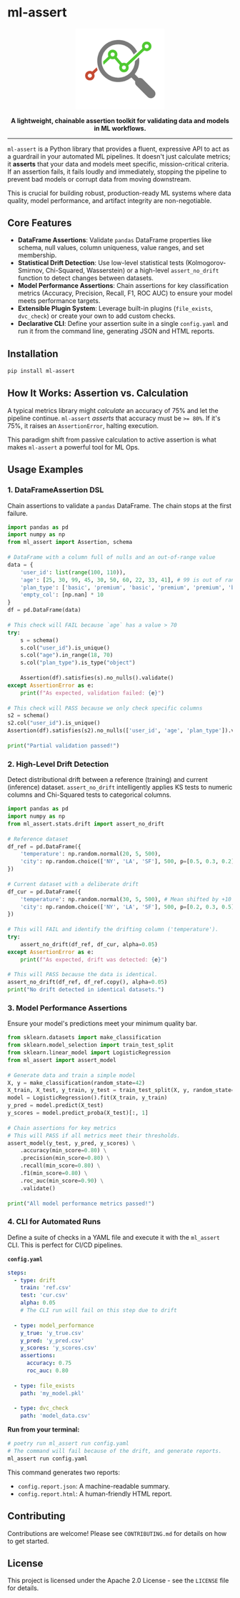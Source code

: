 # ml-assert

<p align="center">
  <img src="https://raw.githubusercontent.com/HeyShinde/ml-assert/main/docs/source/assets/logo.svg" alt="ml-assert logo" width="200"/>
</p>

<p align="center">
  <strong>A lightweight, chainable assertion toolkit for validating data and models in ML workflows.</strong>
</p>

---

`ml-assert` is a Python library that provides a fluent, expressive API to act as a guardrail in your automated ML pipelines. It doesn't just calculate metrics; it **asserts** that your data and models meet specific, mission-critical criteria. If an assertion fails, it fails loudly and immediately, stopping the pipeline to prevent bad models or corrupt data from moving downstream.

This is crucial for building robust, production-ready ML systems where data quality, model performance, and artifact integrity are non-negotiable.

## Core Features

-   **DataFrame Assertions**: Validate `pandas` DataFrame properties like schema, null values, column uniqueness, value ranges, and set membership.
-   **Statistical Drift Detection**: Use low-level statistical tests (Kolmogorov-Smirnov, Chi-Squared, Wasserstein) or a high-level `assert_no_drift` function to detect changes between datasets.
-   **Model Performance Assertions**: Chain assertions for key classification metrics (Accuracy, Precision, Recall, F1, ROC AUC) to ensure your model meets performance targets.
-   **Extensible Plugin System**: Leverage built-in plugins (`file_exists`, `dvc_check`) or create your own to add custom checks.
-   **Declarative CLI**: Define your assertion suite in a single `config.yaml` and run it from the command line, generating JSON and HTML reports.

## Installation

```bash
pip install ml-assert
```

## How It Works: Assertion vs. Calculation

A typical metrics library might *calculate* an accuracy of 75% and let the pipeline continue. `ml-assert` *asserts* that accuracy must be `>= 80%`. If it's 75%, it raises an `AssertionError`, halting execution.

This paradigm shift from passive calculation to active assertion is what makes `ml-assert` a powerful tool for ML Ops.

## Usage Examples

### 1. DataFrameAssertion DSL

Chain assertions to validate a `pandas` DataFrame. The chain stops at the first failure.

```python
import pandas as pd
import numpy as np
from ml_assert import Assertion, schema

# DataFrame with a column full of nulls and an out-of-range value
data = {
    'user_id': list(range(100, 110)),
    'age': [25, 30, 99, 45, 30, 50, 60, 22, 33, 41], # 99 is out of range
    'plan_type': ['basic', 'premium', 'basic', 'premium', 'premium', 'basic', 'free', 'free', 'premium', 'basic'],
    'empty_col': [np.nan] * 10
}
df = pd.DataFrame(data)

# This check will FAIL because `age` has a value > 70
try:
    s = schema()
    s.col("user_id").is_unique()
    s.col("age").in_range(18, 70)
    s.col("plan_type").is_type("object")

    Assertion(df).satisfies(s).no_nulls().validate()
except AssertionError as e:
    print(f"As expected, validation failed: {e}")

# This check will PASS because we only check specific columns
s2 = schema()
s2.col("user_id").is_unique()
Assertion(df).satisfies(s2).no_nulls(['user_id', 'age', 'plan_type']).validate()

print("Partial validation passed!")
```

### 2. High-Level Drift Detection

Detect distributional drift between a reference (training) and current (inference) dataset. `assert_no_drift` intelligently applies KS tests to numeric columns and Chi-Squared tests to categorical columns.

```python
import pandas as pd
import numpy as np
from ml_assert.stats.drift import assert_no_drift

# Reference dataset
df_ref = pd.DataFrame({
    'temperature': np.random.normal(20, 5, 500),
    'city': np.random.choice(['NY', 'LA', 'SF'], 500, p=[0.5, 0.3, 0.2])
})

# Current dataset with a deliberate drift
df_cur = pd.DataFrame({
    'temperature': np.random.normal(30, 5, 500), # Mean shifted by +10
    'city': np.random.choice(['NY', 'LA', 'SF'], 500, p=[0.2, 0.3, 0.5]) # Proportions changed
})

# This will FAIL and identify the drifting column ('temperature').
try:
    assert_no_drift(df_ref, df_cur, alpha=0.05)
except AssertionError as e:
    print(f"As expected, drift was detected: {e}")

# This will PASS because the data is identical.
assert_no_drift(df_ref, df_ref.copy(), alpha=0.05)
print("No drift detected in identical datasets.")

```

### 3. Model Performance Assertions

Ensure your model's predictions meet your minimum quality bar.

```python
from sklearn.datasets import make_classification
from sklearn.model_selection import train_test_split
from sklearn.linear_model import LogisticRegression
from ml_assert import assert_model

# Generate data and train a simple model
X, y = make_classification(random_state=42)
X_train, X_test, y_train, y_test = train_test_split(X, y, random_state=42)
model = LogisticRegression().fit(X_train, y_train)
y_pred = model.predict(X_test)
y_scores = model.predict_proba(X_test)[:, 1]

# Chain assertions for key metrics
# This will PASS if all metrics meet their thresholds.
assert_model(y_test, y_pred, y_scores) \
    .accuracy(min_score=0.80) \
    .precision(min_score=0.80) \
    .recall(min_score=0.80) \
    .f1(min_score=0.80) \
    .roc_auc(min_score=0.90) \
    .validate()

print("All model performance metrics passed!")
```

### 4. CLI for Automated Runs

Define a suite of checks in a YAML file and execute it with the `ml_assert` CLI. This is perfect for CI/CD pipelines.

**`config.yaml`**
```yaml
steps:
  - type: drift
    train: 'ref.csv'
    test: 'cur.csv'
    alpha: 0.05
    # The CLI run will fail on this step due to drift

  - type: model_performance
    y_true: 'y_true.csv'
    y_pred: 'y_pred.csv'
    y_scores: 'y_scores.csv'
    assertions:
      accuracy: 0.75
      roc_auc: 0.80

  - type: file_exists
    path: 'my_model.pkl'

  - type: dvc_check
    path: 'model_data.csv'
```

**Run from your terminal:**
```bash
# poetry run ml_assert run config.yaml
# The command will fail because of the drift, and generate reports.
ml_assert run config.yaml
```

This command generates two reports:
-   `config.report.json`: A machine-readable summary.
-   `config.report.html`: A human-friendly HTML report.

## Contributing

Contributions are welcome! Please see `CONTRIBUTING.md` for details on how to get started.

## License

This project is licensed under the Apache 2.0 License - see the `LICENSE` file for details.
